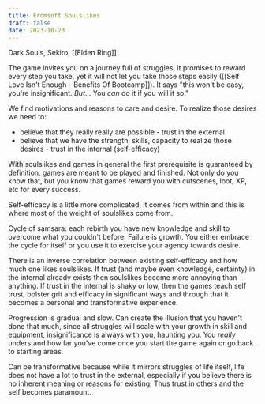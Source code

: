 ```yaml
---
title: Fromsoft Soulslikes
draft: false
date: 2023-10-23
---
```


Dark Souls, Sekiro, [[Elden Ring]]

The game invites you on a journey full of struggles, it promises to reward every step you take, yet it will not let you take those steps easily ([[Self Love Isn't Enough - Benefits Of Bootcamp]]). It says "this won't be easy, you're insignificant. *But*... You *can* do it if you will it so."

We find motivations and reasons to care and desire. To realize those desires we need to:
- believe that they really really are possible - trust in the external
- believe that we have the strength, skills, capacity to realize those desires - trust in the internal (self-efficacy)

With soulslikes and games in general the first prerequisite is guaranteed by definition, games are meant to be played and finished. Not only do you know that, but you know that games reward you with cutscenes, loot, XP, etc for every success.

Self-efficacy is a little more complicated, it comes from within and this is where most of the weight of soulslikes come from.

Cycle of samsara: each rebirth you have new knowledge and skill to overcome what you couldn't before. Failure is growth. You either embrace the cycle for itself or you use it to exercise your agency towards desire.

There is an inverse correlation between existing self-efficacy and how much one likes soulslikes. If trust (and maybe even knowledge, certainty) in the internal already exists then soulslikes become more annoying than anything. If trust in the internal is shaky or low, then the games teach self trust, bolster grit and efficacy in significant ways and through that it becomes a personal and transformative experience.

Progression is gradual and slow. Can create the illusion that you haven't done that much, since all struggles will scale with your growth in skill and equipment, insignificance is always with you, haunting you. You *really* understand how far you've come once you start the game again or go back to starting areas.

Can be transformative because while it mirrors struggles of life itself, life does not have a lot to trust in the external, especially if you believe there is no inherent meaning or reasons for existing. Thus trust in others and the self becomes paramount.
